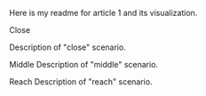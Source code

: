 Here is my readme for article 1 and its visualization.

Close

Description of "close" scenario.

Middle
Description of "middle" scenario.

Reach
Description of "reach" scenario.